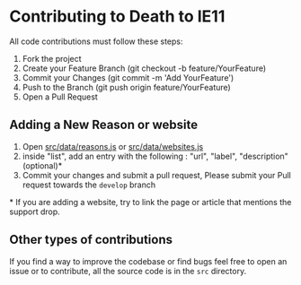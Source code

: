 # Contributing to Death to IE11
All code contributions must follow these steps:
1. Fork the project
2. Create your Feature Branch (git checkout -b feature/YourFeature)
3. Commit your Changes (git commit -m 'Add YourFeature')
4. Push to the Branch (git push origin feature/YourFeature)
5. Open a Pull Request

## Adding a New Reason or website
1. Open [src/data/reasons.js](/src/data/reasons.js) or [src/data/websites.js](/src/data/websites.js)
2. inside "list", add an entry with the following : "url", "label", "description"(optional)\*
3. Commit your changes and submit a pull request, Please submit your Pull request towards the `develop` branch

\* If you are adding a website, try to link the page or article that mentions the support drop.

## Other types of contributions
If you find a way to improve the codebase or find bugs feel free to open an issue or to contribute, all the source code is in the `src` directory.
